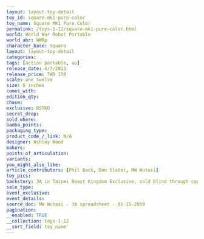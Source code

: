 ```yaml
---
layout: layout-toy-detail 
toy_id: square-mk1-pure-color
toy_name: Square MK1 Pure Color
permalink: /toys-1-12/square-mk1-pure-color.html
world: World War Robot Portable
world_abr: WWRp
character_base: Square
layout: layout-toy-detail
categories: 
tags: [action portable, ap] 
release_date: 4/7/2013
release_price: TWD 150
scale: one twelve
size: 6 inches
comes_with: 
edition_qty: 
chase: 
exclusive: BSTKD
secret_drop: 
sold_where: 
bamba_points: 
packaging_type: 
product_code_/_link: N/A
designer: Ashley Wood
makers: 
points_of_articulation: 
variants: 
you_might_also_like: 
article_contributors: [Phil Back, Don Slater, MW Wutasi]
toy_pics: 
backstory: 3A in Taipei Beast Kingdom Exclusive, sold blind through capsule machine. Total 16 color ways
sale_type: 
event_exclusive: 
event_details: 
source_doc: MW Wutasi - 3A spreadsheet - 01-15-2019
pagination: 
__enabled: TRUE
__collection: toys-1-12
__sort_field: toy_name'
---
```

